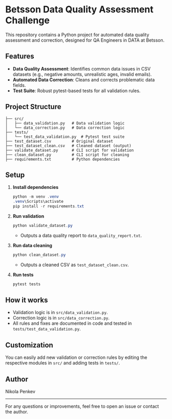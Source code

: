 # Betsson Data Quality Assessment Challenge

This repository contains a Python project for automated data quality assessment and correction, designed for QA Engineers in DATA at Betsson.

## Features
- **Data Quality Assessment**: Identifies common data issues in CSV datasets (e.g., negative amounts, unrealistic ages, invalid emails).
- **Automated Data Correction**: Cleans and corrects problematic data fields.
- **Test Suite**: Robust pytest-based tests for all validation rules.

## Project Structure
```
├── src/
│   ├── data_validation.py   # Data validation logic
│   └── data_correction.py   # Data correction logic
├── tests/
│   └── test_data_validation.py  # Pytest test suite
├── test_dataset.csv         # Original dataset
├── test_dataset_clean.csv   # Cleaned dataset (output)
├── validate_dataset.py      # CLI script for validation
├── clean_dataset.py         # CLI script for cleaning
├── requirements.txt         # Python dependencies
```

## Setup
1. **Install dependencies**
   ```powershell
   python -m venv .venv
   .venv\Scripts\activate
   pip install -r requirements.txt
   ```
2. **Run validation**
   ```powershell
   python validate_dataset.py
   ```
   - Outputs a data quality report to `data_quality_report.txt`.

3. **Run data cleaning**
   ```powershell
   python clean_dataset.py
   ```
   - Outputs a cleaned CSV as `test_dataset_clean.csv`.

4. **Run tests**
   ```powershell
   pytest tests
   ```

## How it works
- Validation logic is in `src/data_validation.py`.
- Correction logic is in `src/data_correction.py`.
- All rules and fixes are documented in code and tested in `tests/test_data_validation.py`.

## Customization
You can easily add new validation or correction rules by editing the respective modules in `src/` and adding tests in `tests/`.

## Author
Nikola Penkev

---
For any questions or improvements, feel free to open an issue or contact the author.
